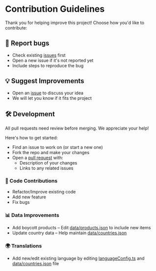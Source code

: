 # Contribution Guidelines

Thank you for helping improve this project! Choose how you'd like to contribute:

## 🐛 Report bugs

- Check existing [issues](https://github.com/yaqiin/yaqiin-boycott/issues) first
- Open a new issue if it's not reported yet
- Include steps to reproduce the bug

## 💡 Suggest Improvements

- Open an [issue](https://github.com/yaqiin/yaqiin-boycott/issues) to discuss your idea
- We will let you know if it fits the project

## 🛠️ Development

All pull requests need review before merging. We appreciate your help!

Here's how to get started:
- Find an issue to work on (or start a new one)
- Fork the repo and make your changes
- Open a [pull request](https://github.com/yaqiin/yaqiin-boycott/pulls) with:
  - Description of your changes
  - Links to any related issues

### 🚀 Code Contributions

- Refactor/Improve existing code
- Add new feature
- Fix bugs

### 📊 Data Improvements

- Add boycott products – Edit [data/products.json](data/products.json) to include new items
- Update country data – Help maintain [data/countries.json](data/countries.json)

### 🌍 Translations

- Add new/edit existing language by editing [languageConfig.ts](src/contexts/languageConfig.ts) and [data/countries.json](data/countries.json) file
